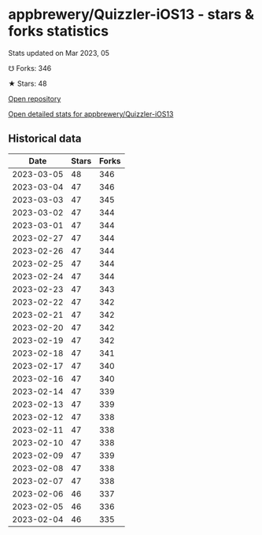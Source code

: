 # appbrewery/Quizzler-iOS13 - stars & forks statistics

Stats updated on Mar 2023, 05

☋ Forks: 346

★ Stars: 48

[Open repository](https://github.com/appbrewery/Quizzler-iOS13)

[Open detailed stats for appbrewery/Quizzler-iOS13](https://reviewgithub.com/rep/appbrewery/Quizzler-iOS13)

## Historical data
| Date | Stars | Forks |
|------|-------|-------|
| 2023-03-05 | 48 | 346 | 
| 2023-03-04 | 47 | 346 | 
| 2023-03-03 | 47 | 345 | 
| 2023-03-02 | 47 | 344 | 
| 2023-03-01 | 47 | 344 | 
| 2023-02-27 | 47 | 344 | 
| 2023-02-26 | 47 | 344 | 
| 2023-02-25 | 47 | 344 | 
| 2023-02-24 | 47 | 344 | 
| 2023-02-23 | 47 | 343 | 
| 2023-02-22 | 47 | 342 | 
| 2023-02-21 | 47 | 342 | 
| 2023-02-20 | 47 | 342 | 
| 2023-02-19 | 47 | 342 | 
| 2023-02-18 | 47 | 341 | 
| 2023-02-17 | 47 | 340 | 
| 2023-02-16 | 47 | 340 | 
| 2023-02-14 | 47 | 339 | 
| 2023-02-13 | 47 | 339 | 
| 2023-02-12 | 47 | 338 | 
| 2023-02-11 | 47 | 338 | 
| 2023-02-10 | 47 | 338 | 
| 2023-02-09 | 47 | 339 | 
| 2023-02-08 | 47 | 338 | 
| 2023-02-07 | 47 | 338 | 
| 2023-02-06 | 46 | 337 | 
| 2023-02-05 | 46 | 336 | 
| 2023-02-04 | 46 | 335 | 

